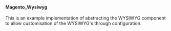 #### Magento_Wysiwyg
This is an example implementation of abstracting the WYSIWYG component to allow customisation of the WYSIWYG's through configuration.